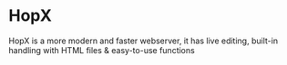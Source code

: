 # HopX
HopX is a more modern and faster webserver, it has live editing, built-in handling with HTML files &amp; easy-to-use functions
